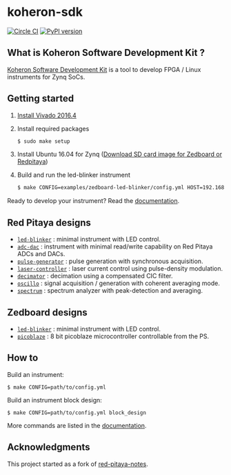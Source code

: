 # koheron-sdk

[![Circle CI](https://circleci.com/gh/Koheron/koheron-sdk.svg?style=shield)](https://circleci.com/gh/Koheron/koheron-sdk)
[![PyPI version](https://img.shields.io/pypi/v/koheron.svg)](https://pypi.python.org/pypi/koheron)

## What is Koheron Software Development Kit ?

[Koheron Software Development Kit](https://www.koheron.com/software-development-kit) is a tool to develop FPGA / Linux instruments for Zynq SoCs.

## Getting started

1. [Install Vivado 2016.4](https://koheron.com/software-development-kit/documentation/setup-development-machine)

2. Install required packages

    ```bash
    $ sudo make setup
    ```

3. Install Ubuntu 16.04 for Zynq ([Download SD card image for Zedboard or Redpitaya](https://www.koheron.com/software-development-kit/documentation/ubuntu-zynq/))

4. Build and run the led-blinker instrument

    ```bash
    $ make CONFIG=examples/zedboard-led-blinker/config.yml HOST=192.168.1.100 run
    ```

Ready to develop your instrument? Read the [documentation](https://www.koheron.com/software-development-kit/documentation).

## Red Pitaya designs

* [`led-blinker`](https://github.com/Koheron/koheron-sdk/tree/master/examples/led-blinker) : minimal instrument with LED control.
* [`adc-dac`](https://github.com/Koheron/koheron-sdk/tree/master/examples/adc-dac) : instrument with minimal read/write capability on Red Pitaya ADCs and DACs.
* [`pulse-generator`](https://github.com/Koheron/koheron-sdk/tree/master/examples/pulse-generator) : pulse generation with synchronous acquisition.
* [`laser-controller`](https://github.com/Koheron/koheron-sdk/tree/master/examples/decimator) : laser current control using pulse-density modulation.
* [`decimator`](https://github.com/Koheron/koheron-sdk/tree/master/examples/decimator) : decimation using a compensated CIC filter.
* [`oscillo`](https://github.com/Koheron/koheron-sdk/tree/master/examples/oscillo) : signal acquisition / generation with coherent averaging mode.
* [`spectrum`](https://github.com/Koheron/koheron-sdk/tree/master/examples/spectrum) : spectrum analyzer with peak-detection and averaging.

## Zedboard designs

* [`led-blinker`](https://github.com/Koheron/koheron-sdk/tree/master/examples/zedboard-led-blinker) : minimal instrument with LED control.
* [`picoblaze`](https://github.com/Koheron/koheron-sdk/tree/master/examples/zedboard-picoblaze) : 8 bit picoblaze microcontroller controllable from the PS.

## How to

Build an instrument:
```
$ make CONFIG=path/to/config.yml
```

Build an instrument block design:
```
$ make CONFIG=path/to/config.yml block_design
```

More commands are listed in the [documentation](https://www.koheron.com/software-development-kit/documentation/build-run-makefile).

## Acknowledgments

This project started as a fork of [red-pitaya-notes](https://github.com/pavel-demin/red-pitaya-notes).
